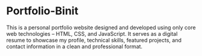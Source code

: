 # Portfolio-Binit
This is a personal portfolio website designed and developed using only core web technologies – HTML, CSS, and JavaScript. It serves as a digital resume to showcase my profile, technical skills, featured projects, and contact information in a clean and professional format.    

